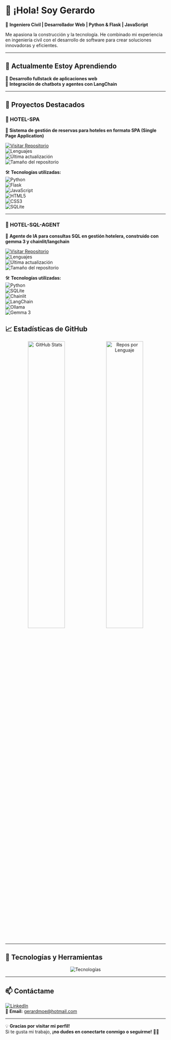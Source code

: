 # 👋 ¡Hola! Soy Gerardo  

🚀 **Ingeniero Civil | Desarrollador Web | Python & Flask | JavaScript**  

Me apasiona la construcción y la tecnología. He combinado mi experiencia en ingeniería civil con el desarrollo de software para crear soluciones innovadoras y eficientes.  

---

## 🌱 Actualmente Estoy Aprendiendo
📌 **Desarrollo fullstack de aplicaciones web**  
📌 **Integración de chatbots y agentes con LangChain**  

---

## 🚀 Proyectos Destacados  

### 🏨 HOTEL-SPA  
📌 **Sistema de gestión de reservas para hoteles en formato SPA (Single Page Application)**  

[![Visitar Repositorio](https://img.shields.io/badge/GitHub-Visitar%20Repositorio-blue?style=for-the-badge&logo=github)](https://github.com/gerarddelae/hotel-spa)  
![Lenguajes](https://img.shields.io/github/languages/top/gerarddelae/hotel-spa?color=blue)  
![Última actualización](https://img.shields.io/github/last-commit/gerarddelae/hotel-spa)  
![Tamaño del repositorio](https://img.shields.io/github/repo-size/gerarddelae/hotel-spa)  

🛠 **Tecnologías utilizadas:**  
![Python](https://img.shields.io/badge/Python-3776AB?style=for-the-badge&logo=python&logoColor=white)  
![Flask](https://img.shields.io/badge/Flask-000000?style=for-the-badge&logo=flask&logoColor=white)  
![JavaScript](https://img.shields.io/badge/JavaScript-F7DF1E?style=for-the-badge&logo=javascript&logoColor=black)  
![HTML5](https://img.shields.io/badge/HTML5-E34F26?style=for-the-badge&logo=html5&logoColor=white)  
![CSS3](https://img.shields.io/badge/CSS3-1572B6?style=for-the-badge&logo=css3&logoColor=white)  
![SQLite](https://img.shields.io/badge/SQLite-003B57?style=for-the-badge&logo=sqlite&logoColor=white)  

---

### 🤖 HOTEL-SQL-AGENT  
📌 **Agente de IA para consultas SQL en gestión hotelera, construido con gemma 3 y chainlit/langchain**  

[![Visitar Repositorio](https://img.shields.io/badge/GitHub-Visitar%20Repositorio-blue?style=for-the-badge&logo=github)](https://github.com/Gerarddelae/Hotel-SQL-Agent)  
![Lenguajes](https://img.shields.io/github/languages/top/Gerarddelae/Hotel-SQL-Agent?color=blue)  
![Última actualización](https://img.shields.io/github/last-commit/Gerarddelae/Hotel-SQL-Agent)  
![Tamaño del repositorio](https://img.shields.io/github/repo-size/Gerarddelae/Hotel-SQL-Agent)  

🛠 **Tecnologías utilizadas:**  
![Python](https://img.shields.io/badge/Python-3776AB?style=for-the-badge&logo=python&logoColor=white)  
![SQLite](https://img.shields.io/badge/SQLite-003B57?style=for-the-badge&logo=sqlite&logoColor=white)  
![Chainlit](https://img.shields.io/badge/Chainlit-00BFFF?style=for-the-badge&logo=chainlit&logoColor=white)  
![LangChain](https://img.shields.io/badge/LangChain-FF5733?style=for-the-badge&logo=langchain&logoColor=white)  
![Ollama](https://img.shields.io/badge/Ollama-4A90E2?style=for-the-badge&logo=ollama&logoColor=white)  
![Gemma 3](https://img.shields.io/badge/Gemma%203-800080?style=for-the-badge&logo=gemma&logoColor=white)  


## 📈 Estadísticas de GitHub  
<div align="center">
  <img src="https://github-readme-stats.vercel.app/api?username=gerarddelae&show_icons=true&theme=dark" alt="GitHub Stats" width="48%" />
  <img src="https://github-profile-summary-cards.vercel.app/api/cards/repos-per-language?username=gerarddelae&theme=github_dark" alt="Repos por Lenguaje" width="48%" />
</div>

---

## 🔧 Tecnologías y Herramientas  

<div align="center">
  <img src="https://skillicons.dev/icons?i=python,flask,sqlite,js,html,css,git,github" alt="Tecnologías" />
</div>

---

## 📫 Contáctame  

[![LinkedIn](https://img.shields.io/badge/LinkedIn-Perfil-blue?style=for-the-badge&logo=linkedin)](https://linkedin.com/in/gerardodelae)  
📧 **Email:** gerardmoe@hotmail.com  

---

💡 **Gracias por visitar mi perfil!**  
Si te gusta mi trabajo, **¡no dudes en conectarte conmigo o seguirme!** 🚀😃  
